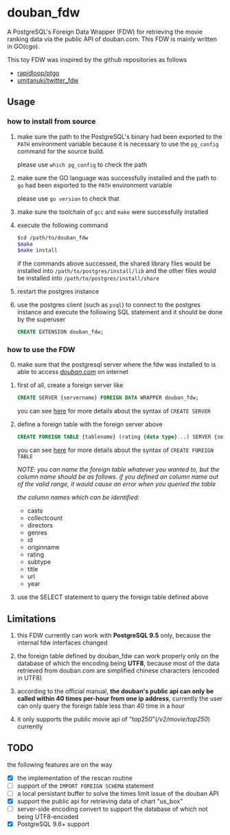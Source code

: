 # douban_fdw
A PostgreSQL's Foreign Data Wrapper (FDW) for retrieving the movie ranking data via the public API of douban.com. This FDW is mainly written in GO(cgo).

This toy FDW was inspired by the github repositories as follows

* [rapidloop/ptgo](https://github.com/rapidloop/ptgo)
* [umitanuki/twitter_fdw](https://github.com/umitanuki/twitter_fdw)

## Usage

### how to install from source

1. make sure the path to the PostgreSQL's binary had been exported to the `PATH` environment variable because it is necessary to use the `pg_config` command for the source build. 

    please use `which pg_config` to check the path

2. make sure the GO language was successfully installed and the path to `go` had been exported to the `PATH` environment variable

    please use `go version` to check that

3. make sure the toolchain of `gcc` and `make` were successfully installed

4. execute the following command

    ````sh
    $cd /path/to/douban_fdw
    $make
    $make install
    ````

    if the commands above successed, the shared library files would be installed into `/path/to/postgres/install/lib` and the other files would be installed into `/path/to/postgres/install/share`

5. restart the postgres instance

6. use the postgres client (such as `psql`) to connect to the postgres instance and execute the following SQL statement and it should be done by the superuser

    ````sql
    CREATE EXTENSION douban_fdw;
    ````

### how to use the FDW

0. make sure that the postgresql server where the fdw was installed to is able to access *[douban.com](https://www.douban.com/)* on internet

1. first of all, create a foreign server like

    ````sql
    CREATE SERVER {servername} FOREIGN DATA WRAPPER douban_fdw;
    ````

    you can see [here](https://www.postgresql.org/docs/9.5/static/sql-createserver.html) for more details about the syntax of `CREATE SERVER`

2. define a foreign table with the foreign server above

    ````sql
    CREATE FOREIGN TABLE {tablename} (rating {data type}...) SERVER {servername} OPTIONS (rank_name 'top250');
    ````

    you can see [here](https://www.postgresql.org/docs/9.5/static/sql-createforeigntable.html) for more details about the syntax of `CREATE FOREIGN TABLE`

    *NOTE: you can name the foreign table whatever you wanted to, but the column name should be as follows. if you defined an column name out of the valid range, it would cause an error when you queried the table*

    *the column names which can be identified:*

    * casts
    * collectcount
    * directors
    * genres
    * id
    * originname
    * rating
    * subtype
    * title
    * url
    * year

3. use the SELECT statement to query the foreign table defined above

## Limitations

1. this FDW currently can work with **PostgreSQL 9.5** only, because the internal fdw interfaces changed

2. the foreign table defined by douban_fdw can work properly only on the database of which the encoding being **UTF8**, because most of the data retrieved from douban.com are simplified chinese characters (encoded in UTF8)

3. according to the official manual, **the douban's public api can only be called within 40 times per-hour from one ip address**, currently the user can only query the foreign table less than 40 time in a hour

4. it only supports the public movie api of "top250"(*/v2/movie/top250*) currently

## TODO

the following features are on the way

- [x] the implementation of the rescan routine
- [ ] support of the `IMPORT FOREIGN SCHEMA` statement
- [ ] a local persistant buffer to solve the times limit issue of the douban API
- [x] support the public api for retrieving data of chart "us_box"
- [ ] server-side encoding convert to support the database of which not being UTF8-encoded
- [x] PostgreSQL 9.6+ support
